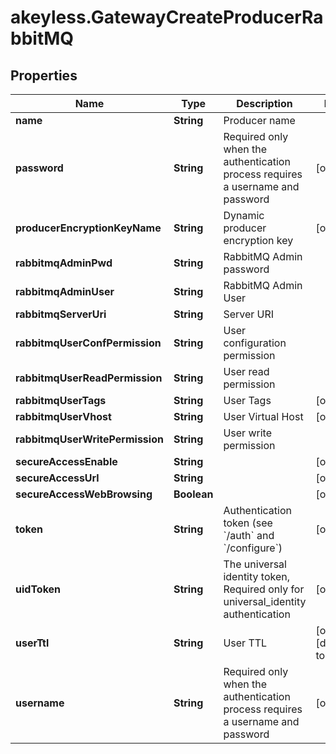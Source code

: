 # akeyless.GatewayCreateProducerRabbitMQ

## Properties

Name | Type | Description | Notes
------------ | ------------- | ------------- | -------------
**name** | **String** | Producer name | 
**password** | **String** | Required only when the authentication process requires a username and password | [optional] 
**producerEncryptionKeyName** | **String** | Dynamic producer encryption key | [optional] 
**rabbitmqAdminPwd** | **String** | RabbitMQ Admin password | 
**rabbitmqAdminUser** | **String** | RabbitMQ Admin User | 
**rabbitmqServerUri** | **String** | Server URI | 
**rabbitmqUserConfPermission** | **String** | User configuration permission | 
**rabbitmqUserReadPermission** | **String** | User read permission | 
**rabbitmqUserTags** | **String** | User Tags | [optional] 
**rabbitmqUserVhost** | **String** | User Virtual Host | [optional] 
**rabbitmqUserWritePermission** | **String** | User write permission | 
**secureAccessEnable** | **String** |  | [optional] 
**secureAccessUrl** | **String** |  | [optional] 
**secureAccessWebBrowsing** | **Boolean** |  | [optional] 
**token** | **String** | Authentication token (see &#x60;/auth&#x60; and &#x60;/configure&#x60;) | [optional] 
**uidToken** | **String** | The universal identity token, Required only for universal_identity authentication | [optional] 
**userTtl** | **String** | User TTL | [optional] [default to &#39;60m&#39;]
**username** | **String** | Required only when the authentication process requires a username and password | [optional] 


